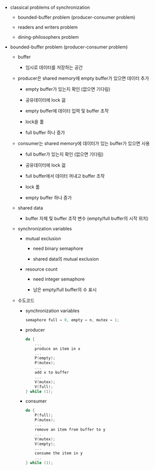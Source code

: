 - classical problems of synchronization
  
  - bounded-buffer problem (producer-consumer problem)
  
  - readers and writers problem
  
  - dining-philosophers problem

- bounded-buffer problem (producer-consumer problem)
  
  - buffer
    
    - 임시로 데이터를 저장하는 공간
  
  - producer은 shared memory에 empty buffer가 있으면 데이터 추가
    
    - empty buffer가 있는지 확인 (없으면 기다림)
    
    - 공유데이터에 lock 걺
    
    - empty buffer에 데이터 입력 및 buffer 조작
    
    - lock을 풂
    
    - full buffer 하나 증가
  
  - consumer는 shared memory에 데이터가 있는 buffer가 있으면 사용
    
    - full buffer가 있는지 확인 (없으면 기다림)
    
    - 공유데이터에 lock 걺
    
    - full buffer에서 데이터 꺼내고 buffer 조작
    
    - lock 풂
    
    - empty buffer 하나 증가
  
  - shared data
    
    - buffer 자체 및 buffer 조작 변수 (empty/full buffer의 시작 위치)
  
  - synchronization variables
    
    - mutual exclusion
      
      - need binary semaphore
      
      - shared data의 mutual exclusion
    
    - resource count
      
      - need integer semaphore
      
      - 남은 empty/full buffer의 수 표시
  
  - 수도코드
    
    - synchronization variables
      
      ```c
      semaphore full = 0, empty = n, mutex = 1;
      ```
    
    - producer
      
      ```c
      do {
          ...
          produce an item in x
          ...
          P(empty);
          P(mutex);
          ...
          add x to buffer
          ...
          V(mutex);
          V(full);
      } while (1);
      ```
    
    - consumer
      
      ```c
      do {
          P(full);
          P(mutex);
          ...
          remove an item from buffer to y
          ...
          V(mutex);
          V(empty);
          ...
          consume the item in y
          ...
      } while (1);
      ```